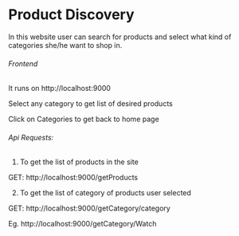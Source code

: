 # Product Discovery

In this website user can search for products and select what kind of categories she/he want to shop in.

###### Frontend
It runs on http://localhost:9000

Select any category to get list of desired products

Click on Categories to get back to home page


###### Api Requests:

1. To get the list of products in the site


GET: http://localhost:9000/getProducts


2. To get the list of category of products user selected


GET: http://localhost:9000/getCategory/category


Eg. http://localhost:9000/getCategory/Watch